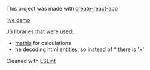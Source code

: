 This project was made with [create-react-app](https://github.com/facebookincubator/create-react-app)

[live demo](http://skrypty.waw.pl/scientific-calculator/)

JS libraries that were used:
- [mathjs](http://mathjs.org/index.html) for calculations
- [he](https://github.com/mathiasbynens/he) decoding html entities, so instead of * there is <span>'&times;'</span>

Cleaned with [ESLint](http://eslint.org/)



